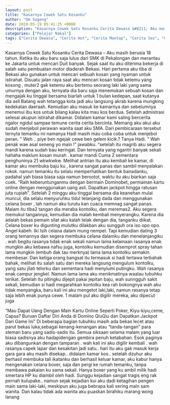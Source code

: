 ```yaml
---
layout: post
title: "Kasarnya Cewek Satu Kosanku"
author: "Om Sugeng"
date: 2018-05-19 05:41:25 +0000
description: "Kasarnya Cewek Satu Kosanku Cerita Dewasa &#8211; Aku masih berusia 18 tahun. Ketika itu aku baru saja lulus dari SMK di Pekalongan dan merantau ke Jakarta untuk mencari Duit banyak. Sejak saat itu a..."
categories: ["Pelajar Nakal"]
tags: ["Cerita Dewasa", "Cerita Hot", "Cerita Mantap", "Cerita Sex", "Cinta Hanya Nafsu", "Cinta Terlarang"]
---
```



Kasarnya Cewek Satu Kosanku
Cerita Dewasa &#8211; Aku masih berusia 18 tahun. Ketika itu aku baru saja lulus dari SMK di Pekalongan dan merantau ke Jakarta untuk mencari Duit banyak. Sejak saat itu aku diterima bekerja di salah satu pembuatan motor diaderah Bekasi. Hari pertama aku tiba di Bekasi aku gunakan untuk mencari sebuah kosan yang nyaman untuk istirahat. Disuatu jalan raya saat aku mencari kosan tidak ketemu yang kosong , muter2 gak ketemu aku bertemu seorang laki laki yang sama umurnya dengan aku, ternyata dia baru saja menemukan sebuah kosan dan mengajak ku tinggal bersama biarlah untuk 1 bulan kedepan, saat kutanya dia asli Batang wah tetangga kota jadi aku langsung akrab karena mungking kedekatan daeraah.
Kemudian aku masuk ke kamarnya dan sebelumnya menemui ibu kos untuk bilang kalau kita mau kos berdua. Setelah admistrasi selesai akupun istirahat dikamar. Didalam kamar kami saling bercerita ngalor ngidul sampae temune cerita cerita bercinta. Memang aku akui aku sudah menjebol perawan wanita saat aku SMA. Dari pembicaraan tersebut ternyta temanku ini namanya Hadi masih mau coba coba untuk menjebol peran. “ Weh .. piye ben ngejak cewe ben gelem kicik.? Tanya Hadi. “ Wah penak wae asal seneng yo main !” jawabku. “setelah itu magrib aku segera mandi karena sudah bau keringat. Dan ternyata yang ngantri banyak sekali hahaha maklum kosan murah . kamar mandi Cuma 2 sementara penghuninya 21 wkwkwkw. Melihat antrian itu aku kembali ke kamar, di kamar aku membuka baju ku , karena sangat panas dan sambil menyalakan rokok. namun temanku itu selalu memperhatikan bentuk banadanku, padahal yah biasa biasa saja namun berootot, waktu itu aku biarkan saja cuek.
&#8220;Raih keberuntunganmu dengan bermain Dominobet, permainan kartu online dengan menggunakan uang asli. Dapatkan jackpot hingga ratusan juta rupiah&#8221;.
Setelah 2 minggu aku tinggal bersama dia keanehan mulai muncul, dia selalu menyuruhku tidul telanjang dada dan menggunakan celana boxer , lah namun aku turutu kan cuaca memnag sangat panas. Malam itu tiba2 tangan dia meraba kontolku, dan meremas2. Aku segera memukul tangannya, kemudian dia malah kembali menyerangku. Karena dia adalah bekas pemain silat aku kalah telak dengan dia, tanganku diikat. Celana boxer ku digunting mulutku dilakban aku sungguh ora iso opo opo. Angel kabeh. Iki Isih celana dalam mung nempel. Tapi kemudian dating 3 orang temannya dan segera membuka celana dalamku dan menelanjangiku . wah begitu rasanya tidak enak sekali namun lama kelamaan rasanya enak mungkin aku kebawa nafsu juga, kontolku kemudian disemprot spray tahan lama mungkin (embuh dak tau merknya) lama lama kontolku semakin membesar. Dan ketiga orang bangsat itu termasuk si hadi tertawa terbahak bahak, melihat itu salah satu dari mereka langsung mengulum kontolku, yang satu jilati telorku dan sementara hadi menyiumi putingku. Wah rasanya enak campur jengkel. Namun lama lama aku menikmatinya waalau tubuhku terikat. Setelah itu pitingku dijepit pakai jepitan baju, wah sunngguh sakit sekali, kemudian si hadi megarahkan kontolku kea rah bokongnya wah aku tidak menyangka, baru kali ini aku mengetot laki,laki, namun rasanya tetap saja lebih enak punya cewe. 1 malam pul aku digilir mereka, aku dipecut juga

&#8220;Mau Dapat Uang Dengan Main Kartu Online Seperti Poker, Kiyu-kiyu,ceme, Capsa? Buruan Daftar Diri Anda di Domino QiuQiu dan Dapatkan Jackpot Dari Game Ini&#8221;
Di beberapa bagian tubuhku masih ada bekas lecet atau parut bekas luka,sebagai kenang-kenangan atau &#8220;tanda-tangan&#8221; para steman baru yang sadis-sadis
itu. Semua siksaan selama malam yang luar biasa sadisnya aku hadapidengan gembira penuh ketabahan.
Esok paginya aku dibangunkan dengan tamparan . wah kali ini aku digilir kembali . wah rasanya capek lapar dan kesakitan jadi satu.. hari itu aku gak masuk kerja gara gara aku masih disekap.. didalam kamar kos.. setelah dzuhur aku berhasil membuka tali ikatanku dan berhasil keluar kamar, aku kabur hanya mengenakan celana boxer, saja dan pergi ke rumah temanku, tanpa membawa pakaian ku sama sekali. Hanya boxer yang ku ambil milik hadi smertara HP ku diambil oleh hadi. Sunggu kejadian sangat tragis eng rak pernah kulupake.. namun sejak kejadian kui aku dadi ketagihan pengen main sama laki-laki, meskipun aku juga bebrapa kali sering main sam wanita. Dan kalau tidak ada wanita aku puaskan birahiku marang wong lanang
